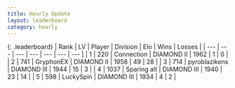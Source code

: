 ```yaml
---
title: Hourly Update
layout: leaderboard
category: hourly
---
```


{: .leaderboard}
| Rank | LV | Player | Division | Elo | Wins | Losses |
| --- | --- | --- | --- | --- | --- | --- |
| <span data-change="1">1</span> | 220 | <span title="ID: 539711">Connection</span> | DIAMOND II | <span data-change="0">1962</span> | <span data-change="0">1</span> | <span data-change="0">0</span> |
| <span data-change="-1">2</span> | 741 | <span title="ID: 315148">GryphonEX</span> | DIAMOND II | <span data-change="-17">1958</span> | <span data-change="4">49</span> | <span data-change="4">28</span> |
| <span data-change="0">3</span> | 714 | <span title="ID: 143220">pyroblazikens</span> | DIAMOND III | <span data-change="0">1944</span> | <span data-change="0">15</span> | <span data-change="0">3</span> |
| <span data-change="0">4</span> | 1037 | <span title="ID: 203132">Sparing alt</span> | DIAMOND III | <span data-change="0">1940</span> | <span data-change="0">23</span> | <span data-change="0">14</span> |
| <span data-change="0">5</span> | 598 | <span title="ID: 498412">LuckySpin</span> | DIAMOND III | <span data-change="0">1934</span> | <span data-change="0">4</span> | <span data-change="0">2</span> |